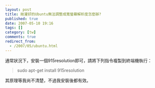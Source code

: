 ```yaml
---
layout: post
title: 剛灌好的Ubuntu無法調整成寬螢幕解析度怎麼辦?
published: true
date: 2007-05-10 19:16
tags: []
category: [tw]
comments: true
redirect_from:
  - /2007/05/ubuntu.html
---
```



通常狀況下，安裝一個915resolution即可，請將下列指令複製到終端機執行：


> sudo apt-get install 915resolution


其原理等我尚不清楚，不過我安裝後都有效。

